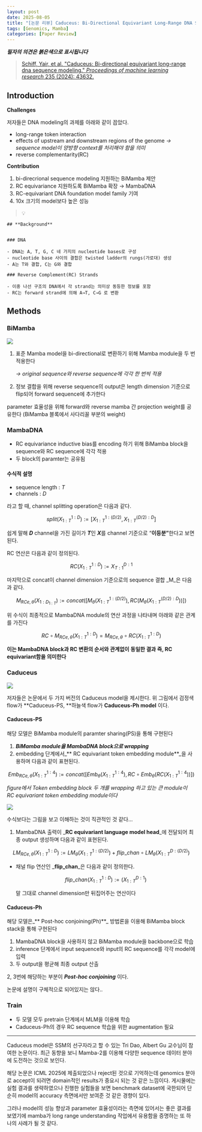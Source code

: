 ```yaml
---
layout: post
date: 2025-08-05
title: "[논문 리뷰] Caduceus: Bi-Directional Equivariant Long-Range DNA Sequence Modeling"
tags: [Genomics, Mamba]
categories: [Paper Review]
---
```


<span class="notion-red">_**필자의 의견은 붉은색으로 표시됩니다**_</span>


> [Schiff, Yair, et al. "Caduceus: Bi-directional equivariant long-range dna sequence modeling." ](https://pmc.ncbi.nlm.nih.gov/articles/PMC12189541/)[_Proceedings of machine learning research_](https://pmc.ncbi.nlm.nih.gov/articles/PMC12189541/)[ 235 (2024): 43632.](https://pmc.ncbi.nlm.nih.gov/articles/PMC12189541/)



## Introduction


**Challenges**


저자들은 DNA modeling의 과제를 아래와 같이 꼽았다.

- long-range token interaction
- effects of upstream and downstream regions of the genome 
_→ sequence model이 양방향 context를 처리해야 함을 의미_
- reverse complementarity(RC)

**Contribution**

1. bi-direcrional sequence modeling 지원하는 BiMamba 제안
1. RC equivariance 지원하도록 BiMamba 확장 → MambaDNA
1. RC-equivariant DNA foundation model family 기여
1. 10x 크기의 model보다 높은 성능

> 💡 


	## **Background**


	### DNA

	- DNA는 A, T, G, C 네 가지의 nucleotide bases로 구성
	- nucleotide base 사이의 결합은 twisted ladder의 rungs(가로대) 생성
	- A는 T와 결합, C는 G와 결합

	### Reverse Complement(RC) Strands

	- 이중 나선 구조의 DNA에서 각 strand는 의미상 동등한 정보를 포함
	- RC는 forward strand에 의해 A→T, C→G 로 변환


## Methods



### BiMamba


![](https://prod-files-secure.s3.us-west-2.amazonaws.com/542b861c-36a8-4051-84e5-8804b6728dba/2c247d59-7815-4980-99f0-8f0d21f445a7/image.png?X-Amz-Algorithm=AWS4-HMAC-SHA256&X-Amz-Content-Sha256=UNSIGNED-PAYLOAD&X-Amz-Credential=ASIAZI2LB4667AZGKCPK%2F20250910%2Fus-west-2%2Fs3%2Faws4_request&X-Amz-Date=20250910T220116Z&X-Amz-Expires=3600&X-Amz-Security-Token=IQoJb3JpZ2luX2VjEI7%2F%2F%2F%2F%2F%2F%2F%2F%2F%2FwEaCXVzLXdlc3QtMiJHMEUCIQDdZDq%2F5J7bZpbU%2B3mc7Uprnxi7S8%2F6suOW0Jk6KR7EWAIgSyhp%2BadSq%2FNmO%2Bd7drX0%2FYxSo1vwu9uMRSbzi2REKZcqiAQI9%2F%2F%2F%2F%2F%2F%2F%2F%2F%2F%2FARAAGgw2Mzc0MjMxODM4MDUiDBnM9xGxlJC3XFro0CrcA6MQmPe3jIWtzAV2hKnvtmbzmiDqQQAEsgHABzsPZz%2FoTJrViCqNJFQYCOOY3EBZbVrPgU8KtvegGTFEV88FZXOowGe8F67Pyvsl4B1Cxm7Ixu%2BqYbv0rwUT1XqUGc7Ok6muiLirvYzB4WTxLNRtdMqmrF8VCt3HeZh13V7BnKlMrR2RbJvngoKl4xIiIts%2Bdx5KmAWAlEqfg1zfbIYxF5EbpamqKSPMq9cX4SarJ7ZRruAz0%2BWCMFOvGjvobAMPx6Egt5dR2DnIPHr2zafXoNlFR7reybIKlT3nLfMFIsT6VDZg%2FEKANYK9pD1sJ8Uwr18qGraLC3KexqMW5vuHH42Oeln%2FpTCcEGST%2FWBnTAL6vmDMA%2B1daWvHzmVcAmJPBARYDrZ9LXqdR%2Fr6E1VUifdrmFzb7btcTMIYTvUF5njmEsI%2B2f2DlB0NOKwFrikjuIovJ%2BXjgZnyX9DSM%2B8zeVviCRvYtogaC7vvGLHi4wQKj9Mat6jCwV2yjCSPYneGX43t7GMHo67maad%2FQbi%2B2EpxbjwXUv8VHqDf4bG8uzujuTWJTxaKdYBFcmp8%2BlKsB%2BxD0p5GLakxqJhvpd%2F4AUKQjrnI4HgQuP3C%2BCFcOS%2BHlLXUX2Pqgjx74i7nMPXch8YGOqUBczUZrrvs3TP0d8oXWkfX1FgRcvQOp0pddO31dm%2FXPy8CxbtuNTS850M1yXVTINP%2BOPe0C8mKsqrfEbBS08wts0uua03m%2BN9VMZwcs5fzj4dQ3g37buKwgVgSq5u16nTq9yr%2BjXsnzVDalgIVlDvvj1BcufP5xE95w4soAOjswipjQzxO0cFFhWttNUK8quJTUaPW1FyLvwvaCRiyeHFtr8ngbaRp&X-Amz-Signature=d233d864d07896642dd337ad1927491eedfc318dd86168a5456e1a5a02c0ebd8&X-Amz-SignedHeaders=host&x-amz-checksum-mode=ENABLED&x-id=GetObject)

1. 표준 Mamba model을 bi-directional로 변환하기 위해 Mamba module을 두 번 적용한다

	_→ original sequence와 reverse sequence에 각각 한 번씩 적용_

1. 정보 결합을 위해 reverse sequence의 output은 length dimension 기준으로 flip되어 forward sequence에 추가한다

parameter 효율성을 위해 forward와 reverse mamba 간 projection weight를 공유한다 (BiMamba 블록에서 사다리꼴 부분의 weight)



### MambaDNA

- RC equivariance inductive bias를 encoding 하기 위해 BiMamba block을 sequence와 RC sequence에 각각 적용
- 두 block의 paramter는 공유됨


#### 수식적 설명

- sequence length : _T_
- channels : _D_

라고 할 때,  channel splitting operation은 다음과 같다.


$$
split(X^{1:D}_{1:T}):=[X^{1:(D/2)}_{1:T},X^{(D/2):D}_{1:T}]
$$


<span class="notion-red">쉽게 말해 </span><span class="notion-red">_**D**_</span><span class="notion-red"> channel을 가진 길이가 </span><span class="notion-red">_**T**_</span><span class="notion-red">인 </span><span class="notion-red">_**X**_</span><span class="notion-red">를 channel 기준으로 “</span><span class="notion-red">**이등분”**</span><span class="notion-red">한다고 보면 된다.</span>


RC 연산은 다음과 같이 정의된다.


$$
RC(X^{1:D}_{1:T}):=X^{D:1}_{T:1}
$$


마지막으로 concat이 channel dimension 기준으로의 sequence 결합 _M_은 다음과 같다.


$$
M_{RCe,\theta}(X_{1:D_{1:T}}):=concat([M_{\theta}(X^{1:(D/2)}_{1:T}),RC(M_{\theta}(X^{(D/2):D}_{1:T}))])
$$


위 수식이 최종적으로 MambaDNA module의 연산 과정을 나타내며 아래와 같은 관계를 가진다


$$
RC\circ M_{RCe,\theta}(X^{1:D}_{1:T}) = M_{RCe,\theta} \circ RC(X^{1:D}_{1:T})
$$


**이는 MambaDNA block과 RC 변환의 순서와 관계없이 동일한 결과 즉, RC equivariant함을 의미한다**



### Caduceus


![](https://prod-files-secure.s3.us-west-2.amazonaws.com/542b861c-36a8-4051-84e5-8804b6728dba/f94a60d7-8145-473b-aef9-7c68d3ec604a/image.png?X-Amz-Algorithm=AWS4-HMAC-SHA256&X-Amz-Content-Sha256=UNSIGNED-PAYLOAD&X-Amz-Credential=ASIAZI2LB4667AZGKCPK%2F20250910%2Fus-west-2%2Fs3%2Faws4_request&X-Amz-Date=20250910T220116Z&X-Amz-Expires=3600&X-Amz-Security-Token=IQoJb3JpZ2luX2VjEI7%2F%2F%2F%2F%2F%2F%2F%2F%2F%2FwEaCXVzLXdlc3QtMiJHMEUCIQDdZDq%2F5J7bZpbU%2B3mc7Uprnxi7S8%2F6suOW0Jk6KR7EWAIgSyhp%2BadSq%2FNmO%2Bd7drX0%2FYxSo1vwu9uMRSbzi2REKZcqiAQI9%2F%2F%2F%2F%2F%2F%2F%2F%2F%2F%2FARAAGgw2Mzc0MjMxODM4MDUiDBnM9xGxlJC3XFro0CrcA6MQmPe3jIWtzAV2hKnvtmbzmiDqQQAEsgHABzsPZz%2FoTJrViCqNJFQYCOOY3EBZbVrPgU8KtvegGTFEV88FZXOowGe8F67Pyvsl4B1Cxm7Ixu%2BqYbv0rwUT1XqUGc7Ok6muiLirvYzB4WTxLNRtdMqmrF8VCt3HeZh13V7BnKlMrR2RbJvngoKl4xIiIts%2Bdx5KmAWAlEqfg1zfbIYxF5EbpamqKSPMq9cX4SarJ7ZRruAz0%2BWCMFOvGjvobAMPx6Egt5dR2DnIPHr2zafXoNlFR7reybIKlT3nLfMFIsT6VDZg%2FEKANYK9pD1sJ8Uwr18qGraLC3KexqMW5vuHH42Oeln%2FpTCcEGST%2FWBnTAL6vmDMA%2B1daWvHzmVcAmJPBARYDrZ9LXqdR%2Fr6E1VUifdrmFzb7btcTMIYTvUF5njmEsI%2B2f2DlB0NOKwFrikjuIovJ%2BXjgZnyX9DSM%2B8zeVviCRvYtogaC7vvGLHi4wQKj9Mat6jCwV2yjCSPYneGX43t7GMHo67maad%2FQbi%2B2EpxbjwXUv8VHqDf4bG8uzujuTWJTxaKdYBFcmp8%2BlKsB%2BxD0p5GLakxqJhvpd%2F4AUKQjrnI4HgQuP3C%2BCFcOS%2BHlLXUX2Pqgjx74i7nMPXch8YGOqUBczUZrrvs3TP0d8oXWkfX1FgRcvQOp0pddO31dm%2FXPy8CxbtuNTS850M1yXVTINP%2BOPe0C8mKsqrfEbBS08wts0uua03m%2BN9VMZwcs5fzj4dQ3g37buKwgVgSq5u16nTq9yr%2BjXsnzVDalgIVlDvvj1BcufP5xE95w4soAOjswipjQzxO0cFFhWttNUK8quJTUaPW1FyLvwvaCRiyeHFtr8ngbaRp&X-Amz-Signature=ccb2adb7f635d2ec4e20cd7fe552ee9cf30b16ef29df91442e5590f6459faedd&X-Amz-SignedHeaders=host&x-amz-checksum-mode=ENABLED&x-id=GetObject)


저자들은 논문에서 두 가지 버전의 Caduceus model을 제시한다. 위 그림에서 검정색 flow가 **Caduceus-PS, **하늘색 flow가 **Caduceus-Ph model** 이다.



#### Caduceus-PS


해당 모델은 BiMamba module의 paramter sharing(PS)을 통해 구현된다

1. _**BiMamba module을 MambaDNA block으로 wrapping**_
1. embedding 단계에서_** RC equivariant token embedding module**_을 사용하며 다음과 같이 표현된다.

$$
Emb_{RCe,\theta}(X^{1:4}_{1:T}):=concat([Emb_{\theta}(X^{1:4}_{1:T}),RC \circ Emb_{\theta}(RC(X^{1:4}_{1:T}))])
$$


_figure에서 Token embedding block 두 개를 wrapping 하고 있는 큰 module이 RC equivariant token embedding module이다_


![](https://prod-files-secure.s3.us-west-2.amazonaws.com/542b861c-36a8-4051-84e5-8804b6728dba/b175e4da-71eb-4e91-8c23-a06dabe673c9/image.png?X-Amz-Algorithm=AWS4-HMAC-SHA256&X-Amz-Content-Sha256=UNSIGNED-PAYLOAD&X-Amz-Credential=ASIAZI2LB4667AZGKCPK%2F20250910%2Fus-west-2%2Fs3%2Faws4_request&X-Amz-Date=20250910T220116Z&X-Amz-Expires=3600&X-Amz-Security-Token=IQoJb3JpZ2luX2VjEI7%2F%2F%2F%2F%2F%2F%2F%2F%2F%2FwEaCXVzLXdlc3QtMiJHMEUCIQDdZDq%2F5J7bZpbU%2B3mc7Uprnxi7S8%2F6suOW0Jk6KR7EWAIgSyhp%2BadSq%2FNmO%2Bd7drX0%2FYxSo1vwu9uMRSbzi2REKZcqiAQI9%2F%2F%2F%2F%2F%2F%2F%2F%2F%2F%2FARAAGgw2Mzc0MjMxODM4MDUiDBnM9xGxlJC3XFro0CrcA6MQmPe3jIWtzAV2hKnvtmbzmiDqQQAEsgHABzsPZz%2FoTJrViCqNJFQYCOOY3EBZbVrPgU8KtvegGTFEV88FZXOowGe8F67Pyvsl4B1Cxm7Ixu%2BqYbv0rwUT1XqUGc7Ok6muiLirvYzB4WTxLNRtdMqmrF8VCt3HeZh13V7BnKlMrR2RbJvngoKl4xIiIts%2Bdx5KmAWAlEqfg1zfbIYxF5EbpamqKSPMq9cX4SarJ7ZRruAz0%2BWCMFOvGjvobAMPx6Egt5dR2DnIPHr2zafXoNlFR7reybIKlT3nLfMFIsT6VDZg%2FEKANYK9pD1sJ8Uwr18qGraLC3KexqMW5vuHH42Oeln%2FpTCcEGST%2FWBnTAL6vmDMA%2B1daWvHzmVcAmJPBARYDrZ9LXqdR%2Fr6E1VUifdrmFzb7btcTMIYTvUF5njmEsI%2B2f2DlB0NOKwFrikjuIovJ%2BXjgZnyX9DSM%2B8zeVviCRvYtogaC7vvGLHi4wQKj9Mat6jCwV2yjCSPYneGX43t7GMHo67maad%2FQbi%2B2EpxbjwXUv8VHqDf4bG8uzujuTWJTxaKdYBFcmp8%2BlKsB%2BxD0p5GLakxqJhvpd%2F4AUKQjrnI4HgQuP3C%2BCFcOS%2BHlLXUX2Pqgjx74i7nMPXch8YGOqUBczUZrrvs3TP0d8oXWkfX1FgRcvQOp0pddO31dm%2FXPy8CxbtuNTS850M1yXVTINP%2BOPe0C8mKsqrfEbBS08wts0uua03m%2BN9VMZwcs5fzj4dQ3g37buKwgVgSq5u16nTq9yr%2BjXsnzVDalgIVlDvvj1BcufP5xE95w4soAOjswipjQzxO0cFFhWttNUK8quJTUaPW1FyLvwvaCRiyeHFtr8ngbaRp&X-Amz-Signature=e651d7913a0c0f1b0a2cfdc7578554e40aad32719c8bebe751b3f45eb1c8d2ea&X-Amz-SignedHeaders=host&x-amz-checksum-mode=ENABLED&x-id=GetObject)


<span class="notion-red">수식보다는 그림을 보고 이해하는 것이 직관적인 것 같다…</span>

1. MambaDNA 출력이 _**RC equivariant language model head**_에 전달되어 최종 output 생성하며 다음과 같이 표현된다.

$$
LM_{RCe,\theta}(X^{1:D}_{1:T}):= LM_{\theta}(X^{1:(D/2)}_{1:T})+flip\_chan\circ LM_{\theta}(X^{D:(D/2)}_{1:T})
$$

- 채널 flip 연산인 _**flip\_chan**_은 다음과 같이 정의한다.

	$$
	flip\_chan(X^{1:D}_{1:T}):=(X^{D:1}_{1:T})
	$$


	말 그대로 channel dimension만 뒤집어주는 연산이다



#### Caduceus-Ph


해당 모델은_** Post-hoc conjoining(Ph)**_ 방법론을 이용해 BiMamba block stack을 통해 구현된다

1. MambaDNA block을 사용하지 않고 BiMamba module을 backbone으로 학습
1. inference 단계에서 input sequence와 input의 RC sequence를 각각 model에 입력
1. 두 output을 평균해 최종 output 산출

2, 3번에 해당하는 부분이 _**Post-hoc conjoining**_ 이다.


<span class="notion-red">논문에 설명이 구체적으로 되어있지는 않다..</span>



### Train

- 두 모델 모두 pretrain 단계에서 MLM을 이용해 학습
- Caduceus-Ph의 경우 RC sequence 학습을 위한 augmentation 필요

---


<span class="notion-red">Caduceus model은 SSM의 선구자라고 할 수 있는 Tri Dao, Albert Gu 교수님이 참여한 논문이다. 최근 동향을 보니 Mamba-2를 이용해 다양한 sequence 데이터 분야에 도전하는 것으로 보인다.</span>


<span class="notion-red">해당 논문은 ICML 2025에 제출되었으나 reject된 것으로 기억하는데 genomics 분야로 accept이 되려면 domain적인 results가 중요시 되는 것 같은 느낌이다. 게시물에는 실험 결과를 생략하였으나 진행한 실험들을 보면 benchmark dataset에 국한되어 단순히 model의 accuracy 측면에서만 보여준 것 같은 경향이 있다.</span>


<span class="notion-red">그러나 model의 성능 향상과 parameter 효율성이라는 측면에 있어서는 좋은 결과를 보였기에 mamba가 long range understanding 작업에서 유용함을 증명하는 또 하나의 사례가 될 것 같다.</span>

